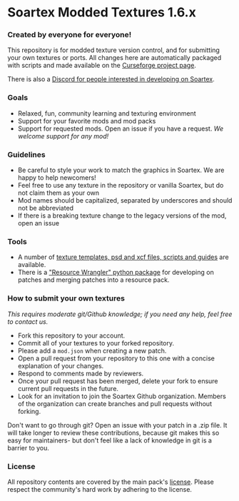 # Soartex Modded Textures 1.6.x

### Created by everyone for everyone!

This repository is for modded texture version control, and for submitting your own textures or ports. 
All changes here are automatically packaged with scripts and made available on the [Curseforge project page](https://www.curseforge.com/minecraft/texture-packs/soartex-fanver-modded).

There is also a [Discord for people interested in developing on Soartex](https://discord.gg/HyHyungTya). 

### Goals
* Relaxed, fun, community learning and texturing environment
* Support for your favorite mods and mod packs
* Support for requested mods. Open an issue if you have a request.
_We welcome support for any mod!_

### Guidelines
* Be careful to style your work to match the graphics in Soartex. We are happy to help newcomers!
* Feel free to use any texture in the repository or vanilla Soartex, but do not claim them as your own
* Mod names should be capitalized, separated by underscores and should not be abbreviated
* If there is a breaking texture change to the legacy versions of the mod, open an issue

### Tools
* A number of [texture templates, psd and xcf files, scripts and guides](https://github.com/Soartex-Modded/Templates) are available.
* There is a ["Resource Wrangler" python package](https://github.com/Soartex-Modded/Resource-Wrangler) for developing on patches and merging patches into a resource pack.

### How to submit your own textures

_This requires moderate git/Github knowledge; if you need any help, feel free to contact us._

* Fork this repository to your account.
* Commit all of your textures to your forked repository.
* Please add a `mod.json` when creating a new patch. 
* Open a pull request from your repository to this one with a concise explanation of your changes.
* Respond to comments made by reviewers.
* Once your pull request has been merged, delete your fork to ensure current pull requests in the future.
* Look for an invitation to join the Soartex Github organization. Members of the organization can create branches and pull requests without forking. 
 
Don't want to go through git? 
Open an issue with your patch in a .zip file. 
It will take longer to review these contributions, because git makes this so easy for maintainers- 
but don't feel like a lack of knowledge in git is a barrier to you.

### License
All repository contents are covered by the main pack's [license](http://soartex.net/license/#fanver). 
Please respect the community's hard work by adhering to the license.
